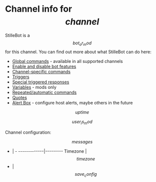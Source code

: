 # Channel info for $$channel$$

StilleBot is a $$bot_or_mod$$ for this channel. You can find out more about what
StilleBot can do here:

* [Global commands](https://rosuav.github.io/StilleBot/commands/) - available in
  all supported channels
* [Enable and disable bot features](features)
* [Channel-specific commands](commands)
* [Triggers](triggers)
* [Special triggered responses](specials)
* [Variables](variables) - mods only
* [Repeated/automatic commands](repeats)
* [Quotes](quotes)
* [Alert Box](alertbox) - configure host alerts, maybe others in the future

$$uptime$$

$$user_is_mod$$

Channel configuration:

$$messages$$

- | -
-------------|---------
Timezone     | $$timezone$$
- | $$save_config$$

